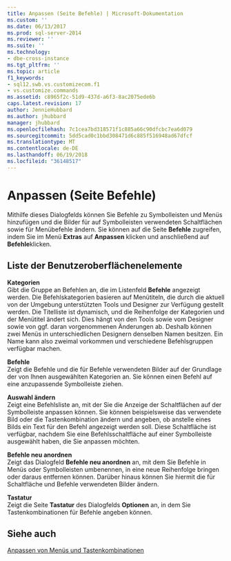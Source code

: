 ```yaml
---
title: Anpassen (Seite Befehle) | Microsoft-Dokumentation
ms.custom: ''
ms.date: 06/13/2017
ms.prod: sql-server-2014
ms.reviewer: ''
ms.suite: ''
ms.technology:
- dbe-cross-instance
ms.tgt_pltfrm: ''
ms.topic: article
f1_keywords:
- sql12.swb.vs.customizecom.f1
- vs.customize.commands
ms.assetid: c8965f2c-51d9-437d-a6f3-8ac2075ede6b
caps.latest.revision: 17
author: JennieHubbard
ms.author: jhubbard
manager: jhubbard
ms.openlocfilehash: 7c1cea7bd318571f1c885a66c90dfcbc7ea6d079
ms.sourcegitcommit: 5dd5cad0c1bbd308471d6c885f516948ad67dfcf
ms.translationtype: MT
ms.contentlocale: de-DE
ms.lasthandoff: 06/19/2018
ms.locfileid: "36148517"
---
```

# <a name="customize-commands-page"></a>Anpassen (Seite Befehle)
  Mithilfe dieses Dialogfelds können Sie Befehle zu Symbolleisten und Menüs hinzufügen und die Bilder für auf Symbolleisten verwendeten Schaltflächen sowie für Menübefehle ändern. Sie können auf die Seite **Befehle** zugreifen, indem Sie im Menü **Extras** auf **Anpassen** klicken und anschließend auf **Befehle**klicken.  
  
## <a name="uielement-list"></a>Liste der Benutzeroberflächenelemente  
 **Kategorien**  
 Gibt die Gruppe an Befehlen an, die im Listenfeld **Befehle** angezeigt werden. Die Befehlskategorien basieren auf Menütiteln, die durch die aktuell von der Umgebung unterstützten Tools und Designer zur Verfügung gestellt werden. Die Titelliste ist dynamisch, und die Reihenfolge der Kategorien und der Menütitel ändert sich. Dies hängt von den Tools sowie vom Designer sowie von ggf. daran vorgenommenen Änderungen ab. Deshalb können zwei Menüs in unterschiedlichen Designern denselben Namen besitzen. Ein Name kann also zweimal vorkommen und verschiedene Befehlsgruppen verfügbar machen.  
  
 **Befehle**  
 Zeigt die Befehle und die für Befehle verwendeten Bilder auf der Grundlage der von Ihnen ausgewählten Kategorien an. Sie können einen Befehl auf eine anzupassende Symbolleiste ziehen.  
  
 **Auswahl ändern**  
 Zeigt eine Befehlsliste an, mit der Sie die Anzeige der Schaltflächen auf der Symbolleiste anpassen können. Sie können beispielsweise das verwendete Bild oder die Tastenkombination ändern und angeben, ob anstelle eines Bilds ein Text für den Befehl angezeigt werden soll. Diese Schaltfläche ist verfügbar, nachdem Sie eine Befehlsschaltfläche auf einer Symbolleiste ausgewählt haben, die Sie anpassen möchten.  
  
 **Befehle neu anordnen**  
 Zeigt das Dialogfeld **Befehle neu anordnen** an, mit dem Sie Befehle in Menüs oder Symbolleisten umbenennen, in eine neue Reihenfolge bringen oder daraus entfernen können. Darüber hinaus können Sie hiermit die für Schaltfläche und Befehle verwendeten Bilder ändern.  
  
 **Tastatur**  
 Zeigt die Seite **Tastatur** des Dialogfelds **Optionen** an, in dem Sie Tastenkombinationen für Befehle angeben können.  
  
## <a name="see-also"></a>Siehe auch  
 [Anpassen von Menüs und Tastenkombinationen](../customize-menus-and-shortcut-keys.md)  
  
  